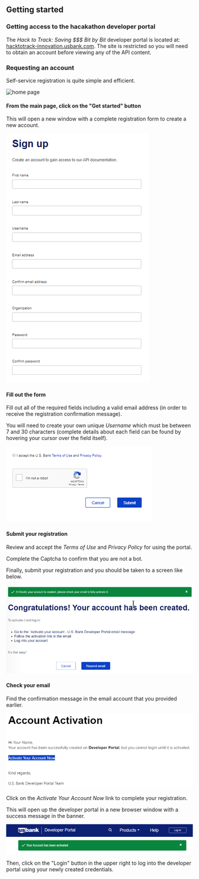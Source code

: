 ## Getting started

### Getting access to the hacakathon developer portal

The *Hack to Track: Saving $$$ Bit by Bit* developer portal is located at: [hacktotrack-innovation.usbank.com](https://hacktotrack-innovation.usbank.com). The site is restricted so you will need to obtain an account before viewing any of the API content.

### Requesting an account

Self-service registration is quite simple and efficient.

![home page](img/YacketyStartPageX.PNG)

#### From the main page, click on the "Get started" button
This will open a new window with a complete registration form to create a new account.

![sign up form](img/SignUpForm.PNG)

#### Fill out the form
Fill out all of the required fields including a valid email address (in order to receive the registration confirmation message).

You will need to create your own unique *Username* which must be between 7 and 30 characters (complete details about each field can be found by hovering your cursor over the field itself).

![submit form](img/AcceptSubmit.PNG)
#### Submit your registration

Review and accept the *Terms of Use* and *Privacy Policy* for using the portal.

Complete the Captcha to confirm that you are not a bot.

Finally, submit your registration and you should be taken to a screen like below.

![congrats](img/CongratsGood.PNG)

#### Check your email
Find the confirmation message in the email account that you provided earlier.

![email](img/Email.PNG)

Click on the *Activate Your Account Now* link to complete your registration.

This will open up the developer portal in a new browser window with a success message in the banner.

![account activated](img/AccountActivated.png)

Then, click on the "Login" button in the upper right to log into the developer portal using your newly created credentials.
